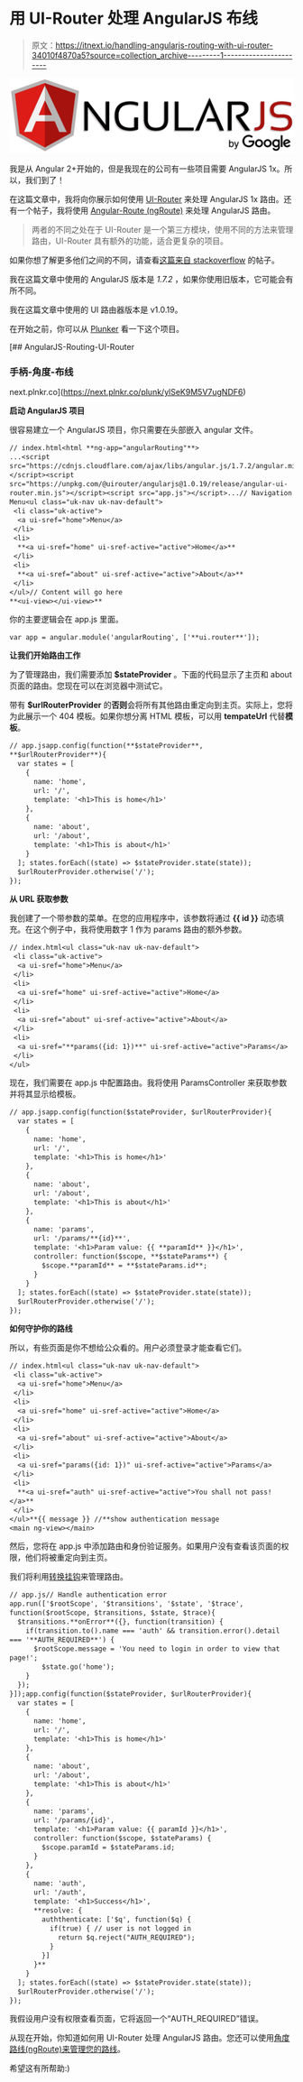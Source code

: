 # 用 UI-Router 处理 AngularJS 布线

> 原文：<https://itnext.io/handling-angularjs-routing-with-ui-router-34010f4870a5?source=collection_archive---------1----------------------->

![](img/cfcf9f1f3183ac9af67cb4de4583cc70.png)

我是从 Angular 2+开始的，但是我现在的公司有一些项目需要 AngularJS 1x。所以，我们到了！

在这篇文章中，我将向你展示如何使用 [UI-Router](https://github.com/angular-ui/ui-router) 来处理 AngularJS 1x 路由。还有一个帖子，我将使用 [Angular-Route (ngRoute)](https://docs.angularjs.org/api/ngRoute) 来处理 AngularJS 路由。

> 两者的不同之处在于 UI-Router 是一个第三方模块，使用不同的方法来管理路由，UI-Router 具有额外的功能，适合更复杂的项目。

如果你想了解更多他们之间的不同，请查看[这篇来自 stackoverflow](https://github.com/angular-ui/ui-router) 的帖子。

我在这篇文章中使用的 AngularJS 版本是 *1.7.2* ，如果你使用旧版本，它可能会有所不同。

我在这篇文章中使用的 UI 路由器版本是 v1.0.19。

在开始之前，你可以从 [Plunker](https://next.plnkr.co/plunk/ylSeK9M5V7ugNDF6) 看一下这个项目。

 [## AngularJS-Routing-UI-Router

### 手柄-角度-布线

next.plnkr.co](https://next.plnkr.co/plunk/ylSeK9M5V7ugNDF6) 

**启动 AngularJS 项目**

很容易建立一个 AngularJS 项目，你只需要在头部嵌入 angular 文件。

```
// index.html<html **ng-app="angularRouting"**>
...<script src="https://cdnjs.cloudflare.com/ajax/libs/angular.js/1.7.2/angular.min.js"></script><script src="https://unpkg.com/@uirouter/angularjs@1.0.19/release/angular-ui-router.min.js"></script><script src="app.js"></script>...// Navigation Menu<ul class="uk-nav uk-nav-default">
 <li class="uk-active">
  <a ui-sref="home">Menu</a>
 </li>
 <li>
  **<a ui-sref="home" ui-sref-active="active">Home</a>**
 </li>
 <li>
  **<a ui-sref="about" ui-sref-active="active">About</a>**
 </li>
</ul>// Content will go here
**<ui-view></ui-view>**
```

你的主要逻辑会在 app.js 里面。

```
var app = angular.module('angularRouting', ['**ui.router**']);
```

**让我们开始路由工作**

为了管理路由，我们需要添加 **$stateProvider** 。下面的代码显示了主页和 about 页面的路由。您现在可以在浏览器中测试它。

带有 **$urlRouterProvider** 的**否则**会将所有其他路由重定向到主页。实际上，您将为此展示一个 404 模板。如果你想分离 HTML 模板，可以用 **tempateUrl** 代替**模板**。

```
// app.jsapp.config(function(**$stateProvider**, **$urlRouterProvider**){
  var states = [
    {
      name: 'home',
      url: '/',
      template: '<h1>This is home</h1>'
    },
    {
      name: 'about',
      url: '/about',
      template: '<h1>This is about</h1>'
    }
  ]; states.forEach((state) => $stateProvider.state(state));
  $urlRouterProvider.otherwise('/');
});
```

**从 URL 获取参数**

我创建了一个带参数的菜单。在您的应用程序中，该参数将通过 **{{ id }}** 动态填充。在这个例子中，我将使用数字 1 作为 params 路由的额外参数。

```
// index.html<ul class="uk-nav uk-nav-default">
 <li class="uk-active">
  <a ui-sref="home">Menu</a>
 </li>
 <li>
  <a ui-sref="home" ui-sref-active="active">Home</a>
 </li>
 <li>
  <a ui-sref="about" ui-sref-active="active">About</a>
 </li>
 <li>
  <a ui-sref="**params({id: 1})**" ui-sref-active="active">Params</a>
 </li>
</ul>
```

现在，我们需要在 app.js 中配置路由。我将使用 ParamsController 来获取参数并将其显示给模板。

```
// app.jsapp.config(function($stateProvider, $urlRouterProvider){
  var states = [
    {
      name: 'home',
      url: '/',
      template: '<h1>This is home</h1>'
    },
    {
      name: 'about',
      url: '/about',
      template: '<h1>This is about</h1>'
    },
    {
      name: 'params',
      url: '/params/**{id}**',
      template: '<h1>Param value: {{ **paramId** }}</h1>',
      controller: function($scope, **$stateParams**) {
        $scope.**paramId** = **$stateParams.id**;
      }
    }
  ]; states.forEach((state) => $stateProvider.state(state));
  $urlRouterProvider.otherwise('/');
});
```

**如何守护你的路线**

所以，有些页面是你不想给公众看的。用户必须登录才能查看它们。

```
// index.html<ul class="uk-nav uk-nav-default">
 <li class="uk-active">
  <a ui-sref="home">Menu</a>
 </li>
 <li>
  <a ui-sref="home" ui-sref-active="active">Home</a>
 </li>
 <li>
  <a ui-sref="about" ui-sref-active="active">About</a>
 </li>
 <li>
  <a ui-sref="params({id: 1})" ui-sref-active="active">Params</a>
 </li>
 <li>
  **<a ui-sref="auth" ui-sref-active="active">You shall not pass!</a>**
 </li>
</ul>**{{ message }} //**show authentication message
<main ng-view></main>
```

然后，您将在 app.js 中添加路由和身份验证服务。如果用户没有查看该页面的权限，他们将被重定向到主页。

我们将利用[转换挂钩](https://ui-router.github.io/guide/transitionhooks)来管理路由。

```
// app.js// Handle authentication error
app.run(['$rootScope', '$transitions', '$state', '$trace', function($rootScope, $transitions, $state, $trace){
  $transitions.**onError**({}, function(transition) {        
    if(transition.to().name === 'auth' && transition.error().detail === '**AUTH_REQUIRED**') {
      $rootScope.message = 'You need to login in order to view that page!';
        $state.go('home');
    }
  });
}]);app.config(function($stateProvider, $urlRouterProvider){
  var states = [
    {
      name: 'home',
      url: '/',
      template: '<h1>This is home</h1>'
    },
    {
      name: 'about',
      url: '/about',
      template: '<h1>This is about</h1>'
    },
    {
      name: 'params',
      url: '/params/{id}',
      template: '<h1>Param value: {{ paramId }}</h1>',
      controller: function($scope, $stateParams) {
        $scope.paramId = $stateParams.id;
      }
    },
    {
      name: 'auth',
      url: '/auth',
      template: '<h1>Success</h1>',
      **resolve: {
        auththenticate: ['$q', function($q) {
          if(true) { // user is not logged in
            return $q.reject("AUTH_REQUIRED");
          }
        }]
      }** 
    }
  ]; states.forEach((state) => $stateProvider.state(state));
  $urlRouterProvider.otherwise('/');
});
```

我假设用户没有权限查看页面，它将返回一个“AUTH_REQUIRED”错误。

从现在开始，你知道如何用 UI-Router 处理 AngularJS 路由。您还可以使用[角度路线(ngRoute)来管理您的路线](/handling-angularjs-routing-with-angular-route-ngroute-a8e6facaf3f9)。

希望这有所帮助:)
